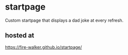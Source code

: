 # startpage
Custom startpage that displays a dad joke at every refresh.

## hosted at
https://fire-walker.github.io/startpage/
